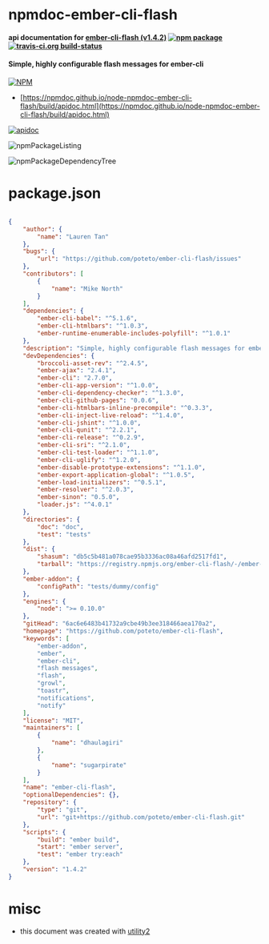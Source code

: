# npmdoc-ember-cli-flash

#### api documentation for  [ember-cli-flash (v1.4.2)](https://github.com/poteto/ember-cli-flash)  [![npm package](https://img.shields.io/npm/v/npmdoc-ember-cli-flash.svg?style=flat-square)](https://www.npmjs.org/package/npmdoc-ember-cli-flash) [![travis-ci.org build-status](https://api.travis-ci.org/npmdoc/node-npmdoc-ember-cli-flash.svg)](https://travis-ci.org/npmdoc/node-npmdoc-ember-cli-flash)

#### Simple, highly configurable flash messages for ember-cli

[![NPM](https://nodei.co/npm/ember-cli-flash.png?downloads=true&downloadRank=true&stars=true)](https://www.npmjs.com/package/ember-cli-flash)

- [https://npmdoc.github.io/node-npmdoc-ember-cli-flash/build/apidoc.html](https://npmdoc.github.io/node-npmdoc-ember-cli-flash/build/apidoc.html)

[![apidoc](https://npmdoc.github.io/node-npmdoc-ember-cli-flash/build/screenCapture.buildCi.browser.%252Ftmp%252Fbuild%252Fapidoc.html.png)](https://npmdoc.github.io/node-npmdoc-ember-cli-flash/build/apidoc.html)

![npmPackageListing](https://npmdoc.github.io/node-npmdoc-ember-cli-flash/build/screenCapture.npmPackageListing.svg)

![npmPackageDependencyTree](https://npmdoc.github.io/node-npmdoc-ember-cli-flash/build/screenCapture.npmPackageDependencyTree.svg)



# package.json

```json

{
    "author": {
        "name": "Lauren Tan"
    },
    "bugs": {
        "url": "https://github.com/poteto/ember-cli-flash/issues"
    },
    "contributors": [
        {
            "name": "Mike North"
        }
    ],
    "dependencies": {
        "ember-cli-babel": "^5.1.6",
        "ember-cli-htmlbars": "^1.0.3",
        "ember-runtime-enumerable-includes-polyfill": "^1.0.1"
    },
    "description": "Simple, highly configurable flash messages for ember-cli",
    "devDependencies": {
        "broccoli-asset-rev": "^2.4.5",
        "ember-ajax": "2.4.1",
        "ember-cli": "2.7.0",
        "ember-cli-app-version": "^1.0.0",
        "ember-cli-dependency-checker": "^1.3.0",
        "ember-cli-github-pages": "0.0.6",
        "ember-cli-htmlbars-inline-precompile": "^0.3.3",
        "ember-cli-inject-live-reload": "^1.4.0",
        "ember-cli-jshint": "^1.0.0",
        "ember-cli-qunit": "^2.2.1",
        "ember-cli-release": "^0.2.9",
        "ember-cli-sri": "^2.1.0",
        "ember-cli-test-loader": "^1.1.0",
        "ember-cli-uglify": "^1.2.0",
        "ember-disable-prototype-extensions": "^1.1.0",
        "ember-export-application-global": "^1.0.5",
        "ember-load-initializers": "^0.5.1",
        "ember-resolver": "^2.0.3",
        "ember-sinon": "0.5.0",
        "loader.js": "^4.0.1"
    },
    "directories": {
        "doc": "doc",
        "test": "tests"
    },
    "dist": {
        "shasum": "db5c5b481a078cae95b3336ac08a46afd2517fd1",
        "tarball": "https://registry.npmjs.org/ember-cli-flash/-/ember-cli-flash-1.4.2.tgz"
    },
    "ember-addon": {
        "configPath": "tests/dummy/config"
    },
    "engines": {
        "node": ">= 0.10.0"
    },
    "gitHead": "6ac6e6483b41732a9cbe49b3ee318466aea170a2",
    "homepage": "https://github.com/poteto/ember-cli-flash",
    "keywords": [
        "ember-addon",
        "ember",
        "ember-cli",
        "flash messages",
        "flash",
        "growl",
        "toastr",
        "notifications",
        "notify"
    ],
    "license": "MIT",
    "maintainers": [
        {
            "name": "dhaulagiri"
        },
        {
            "name": "sugarpirate"
        }
    ],
    "name": "ember-cli-flash",
    "optionalDependencies": {},
    "repository": {
        "type": "git",
        "url": "git+https://github.com/poteto/ember-cli-flash.git"
    },
    "scripts": {
        "build": "ember build",
        "start": "ember server",
        "test": "ember try:each"
    },
    "version": "1.4.2"
}
```



# misc
- this document was created with [utility2](https://github.com/kaizhu256/node-utility2)
